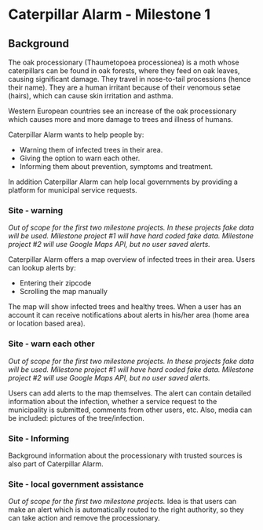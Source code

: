 # Caterpillar Alarm - Milestone 1
## Background
The oak processionary (Thaumetopoea processionea) is a moth whose caterpillars can be found in oak forests, where they feed on oak leaves, causing significant damage. They travel in nose-to-tail processions (hence their name). They are a human irritant because of their venomous setae (hairs), which can cause skin irritation and asthma.

Western European countries see an increase of the oak processionary which causes more and more damage to trees and illness of humans.

Caterpillar Alarm wants to help people by:

- Warning them of infected trees in their area.
- Giving the option to warn each other.
- Informing them about prevention, symptoms and treatment.

In addition Caterpillar Alarm can help local governments by providing a platform for municipal service requests.

### Site - warning
*Out of scope for the first two milestone projects. In these projects fake data will be used. Milestone project #1 will have hard coded fake data. Milestone project #2 will use Google Maps API, but no user saved alerts.*

Caterpillar Alarm offers a map overview of infected trees in their area. Users can lookup alerts by:
- Entering their zipcode
- Scrolling the map manually

The map will show infected trees and healthy trees. When a user has an account it can receive notifications about alerts in his/her area (home area or location based area).

### Site - warn each other
*Out of scope for the first two milestone projects. In these projects fake data will be used. Milestone project #1 will have hard coded fake data. Milestone project #2 will use Google Maps API, but no user saved alerts.*

Users can add alerts to the map themselves. The alert can contain detailed information about the infection, whether a service request to the municipality is submitted, comments from other users, etc. Also, media can be included: pictures of the tree/infection.

### Site - Informing
Background information about the processionary with trusted sources is also part of Caterpillar Alarm.

### Site - local government assistance
*Out of scope for the first two milestone projects.*
Idea is that users can make an alert which is automatically routed to the right authority, so they can take action and remove the processionary.

